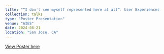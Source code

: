 ```yaml
---
title: "“I don't see myself represented here at all”: User Experiences of Stable Diffusion Outputs Containing Representational Harms across Gender Identities and Nationalities"
collection: talks
type: "Poster Presentation"
venue: "AIES"
date: 2024-08-21
location: "San Jose, CA"
---
```


[View Poster here](https://www.canva.com/design/DAGTemJRukY/VXuj9XyQuvhfUoPkxdTZGg/view?utm_content=DAGTemJRukY&utm_campaign=designshare&utm_medium=link2&utm_source=uniquelinks&utlId=hec2353b8fb)

